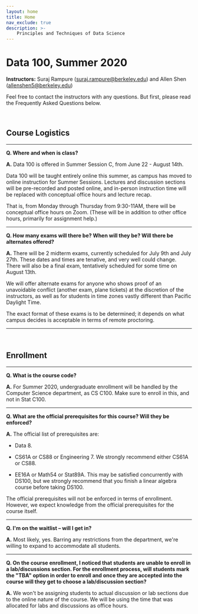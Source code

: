 ```yaml
---
layout: home
title: Home
nav_exclude: true
description: >-
    Principles and Techniques of Data Science
---
```


# Data 100, Summer 2020

**Instructors:** Suraj Rampure (<a href="mailto:suraj.rampure@berkeley.edu">suraj.rampure@berkeley.edu</a>) and Allen Shen (<a href="mailto:allenshen5@berkeley.edu">allenshen5@berkeley.edu</a>) 

Feel free to contact the instructors with any questions. But first, please read the Frequently Asked Questions below.
 

<br>

## Course Logistics

---

**Q. Where and when is class?**

**A.** Data 100 is offered in Summer Session C, from June 22 - August 14th. 

Data 100 will be taught entirely online this summer, as campus has moved to online instruction for Summer Sessions. Lectures and discussion sections will be pre-recorded and posted online, and in-person instruction time will be replaced with conceptual office hours and lecture recap.

That is, from Monday through Thursday from 9:30-11AM, there will be conceptual office hours on Zoom. (These will be in addition to other office hours, primarily for assignment help.)


---

**Q. How many exams will there be? When will they be? Will there be alternates offered?**

**A.** There will be 2 midterm exams, currently scheduled for July 9th and July 27th. These dates and times are tenative, and very well could change. There will also be a final exam, tentatively scheduled for some time on August 13th.

We will offer alternate exams for anyone who shows proof of an unavoidable conflict (another exam, plane tickets) at the discretion of the instructors, as well as for students in time zones vastly different than Pacific Daylight Time.

The exact format of these exams is to be determined; it depends on what campus decides is acceptable in terms of remote proctoring.

---

<br>

## Enrollment 

---

**Q. What is the course code?**

**A.** For Summer 2020, undergraduate enrollment will be handled by the Computer Science department, as CS C100. Make sure to enroll in this, and not in Stat C100.

---

**Q. What are the official prerequisites for this course? Will they be enforced?**

**A.** The official list of prerequisites are:

- Data 8.

- CS61A or CS88 or Engineering 7. We strongly recommend either CS61A or CS88.

- EE16A or Math54 or Stat89A. This may be satisfied concurrently with DS100, but we strongly recommend that you finish a linear algebra course before taking DS100.

The official prerequisites will not be enforced in terms of enrollment. However, we expect knowledge from the official prerequisites for the course itself.

---

**Q. I'm on the waitlist – will I get in?**

**A.** Most likely, yes. Barring any restrictions from the department, we're willing to expand to accommodate all students. 


---

**Q. On the course enrollment, I noticed that students are unable to enroll in a lab/discussions section. For the enrollment process, will students mark the "TBA" option in order to enroll and once they are accepted into the course will they get to choose a lab/discussion section?**

**A.** We won't be assigning students to actual discussion or lab sections due to the online nature of the course. We will be using the time that was allocated for labs and discussions as office hours. 